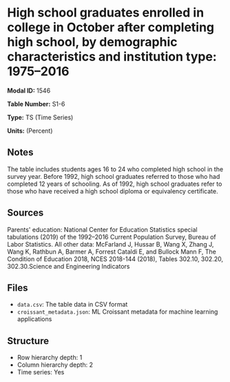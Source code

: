 # High school graduates enrolled in college in October after completing high school, by demographic characteristics and institution type: 1975&#8211;2016

**Modal ID:** 1546

**Table Number:** S1-6

**Type:** TS (Time Series)

**Units:** (Percent)

## Notes

The table includes students ages 16 to 24 who completed high school in the survey year. Before 1992, high school graduates referred to those who had completed 12 years of schooling. As of 1992, high school graduates refer to those who have received a high school diploma or equivalency certificate.

## Sources

Parents' education: National Center for Education Statistics special tabulations (2019) of the 1992–2016 Current Population Survey, Bureau of Labor Statistics. All other data: McFarland J, Hussar B, Wang X, Zhang J, Wang K, Rathbun A, Barmer A, Forrest Cataldi E, and Bullock Mann F, The Condition of Education 2018, NCES 2018-144 (2018), Tables 302.10, 302.20, 302.30.Science and Engineering Indicators

## Files

- `data.csv`: The table data in CSV format
- `croissant_metadata.json`: ML Croissant metadata for machine learning applications

## Structure

- Row hierarchy depth: 1
- Column hierarchy depth: 2
- Time series: Yes
